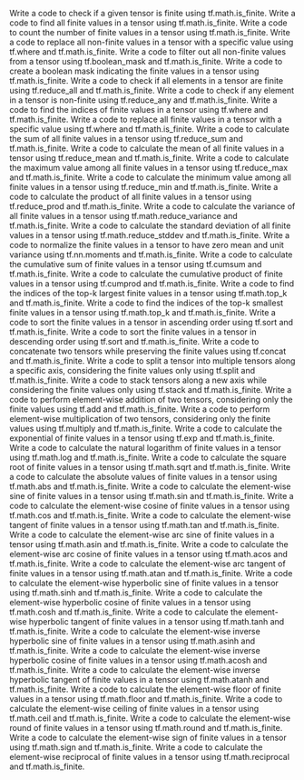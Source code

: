 Write a code to check if a given tensor is finite using tf.math.is_finite.
Write a code to find all finite values in a tensor using tf.math.is_finite.
Write a code to count the number of finite values in a tensor using tf.math.is_finite.
Write a code to replace all non-finite values in a tensor with a specific value using tf.where and tf.math.is_finite.
Write a code to filter out all non-finite values from a tensor using tf.boolean_mask and tf.math.is_finite.
Write a code to create a boolean mask indicating the finite values in a tensor using tf.math.is_finite.
Write a code to check if all elements in a tensor are finite using tf.reduce_all and tf.math.is_finite.
Write a code to check if any element in a tensor is non-finite using tf.reduce_any and tf.math.is_finite.
Write a code to find the indices of finite values in a tensor using tf.where and tf.math.is_finite.
Write a code to replace all finite values in a tensor with a specific value using tf.where and tf.math.is_finite.
Write a code to calculate the sum of all finite values in a tensor using tf.reduce_sum and tf.math.is_finite.
Write a code to calculate the mean of all finite values in a tensor using tf.reduce_mean and tf.math.is_finite.
Write a code to calculate the maximum value among all finite values in a tensor using tf.reduce_max and tf.math.is_finite.
Write a code to calculate the minimum value among all finite values in a tensor using tf.reduce_min and tf.math.is_finite.
Write a code to calculate the product of all finite values in a tensor using tf.reduce_prod and tf.math.is_finite.
Write a code to calculate the variance of all finite values in a tensor using tf.math.reduce_variance and tf.math.is_finite.
Write a code to calculate the standard deviation of all finite values in a tensor using tf.math.reduce_stddev and tf.math.is_finite.
Write a code to normalize the finite values in a tensor to have zero mean and unit variance using tf.nn.moments and tf.math.is_finite.
Write a code to calculate the cumulative sum of finite values in a tensor using tf.cumsum and tf.math.is_finite.
Write a code to calculate the cumulative product of finite values in a tensor using tf.cumprod and tf.math.is_finite.
Write a code to find the indices of the top-k largest finite values in a tensor using tf.math.top_k and tf.math.is_finite.
Write a code to find the indices of the top-k smallest finite values in a tensor using tf.math.top_k and tf.math.is_finite.
Write a code to sort the finite values in a tensor in ascending order using tf.sort and tf.math.is_finite.
Write a code to sort the finite values in a tensor in descending order using tf.sort and tf.math.is_finite.
Write a code to concatenate two tensors while preserving the finite values using tf.concat and tf.math.is_finite.
Write a code to split a tensor into multiple tensors along a specific axis, considering the finite values only using tf.split and tf.math.is_finite.
Write a code to stack tensors along a new axis while considering the finite values only using tf.stack and tf.math.is_finite.
Write a code to perform element-wise addition of two tensors, considering only the finite values using tf.add and tf.math.is_finite.
Write a code to perform element-wise multiplication of two tensors, considering only the finite values using tf.multiply and tf.math.is_finite.
Write a code to calculate the exponential of finite values in a tensor using tf.exp and tf.math.is_finite.
Write a code to calculate the natural logarithm of finite values in a tensor using tf.math.log and tf.math.is_finite.
Write a code to calculate the square root of finite values in a tensor using tf.math.sqrt and tf.math.is_finite.
Write a code to calculate the absolute values of finite values in a tensor using tf.math.abs and tf.math.is_finite.
Write a code to calculate the element-wise sine of finite values in a tensor using tf.math.sin and tf.math.is_finite.
Write a code to calculate the element-wise cosine of finite values in a tensor using tf.math.cos and tf.math.is_finite.
Write a code to calculate the element-wise tangent of finite values in a tensor using tf.math.tan and tf.math.is_finite.
Write a code to calculate the element-wise arc sine of finite values in a tensor using tf.math.asin and tf.math.is_finite.
Write a code to calculate the element-wise arc cosine of finite values in a tensor using tf.math.acos and tf.math.is_finite.
Write a code to calculate the element-wise arc tangent of finite values in a tensor using tf.math.atan and tf.math.is_finite.
Write a code to calculate the element-wise hyperbolic sine of finite values in a tensor using tf.math.sinh and tf.math.is_finite.
Write a code to calculate the element-wise hyperbolic cosine of finite values in a tensor using tf.math.cosh and tf.math.is_finite.
Write a code to calculate the element-wise hyperbolic tangent of finite values in a tensor using tf.math.tanh and tf.math.is_finite.
Write a code to calculate the element-wise inverse hyperbolic sine of finite values in a tensor using tf.math.asinh and tf.math.is_finite.
Write a code to calculate the element-wise inverse hyperbolic cosine of finite values in a tensor using tf.math.acosh and tf.math.is_finite.
Write a code to calculate the element-wise inverse hyperbolic tangent of finite values in a tensor using tf.math.atanh and tf.math.is_finite.
Write a code to calculate the element-wise floor of finite values in a tensor using tf.math.floor and tf.math.is_finite.
Write a code to calculate the element-wise ceiling of finite values in a tensor using tf.math.ceil and tf.math.is_finite.
Write a code to calculate the element-wise round of finite values in a tensor using tf.math.round and tf.math.is_finite.
Write a code to calculate the element-wise sign of finite values in a tensor using tf.math.sign and tf.math.is_finite.
Write a code to calculate the element-wise reciprocal of finite values in a tensor using tf.math.reciprocal and tf.math.is_finite.